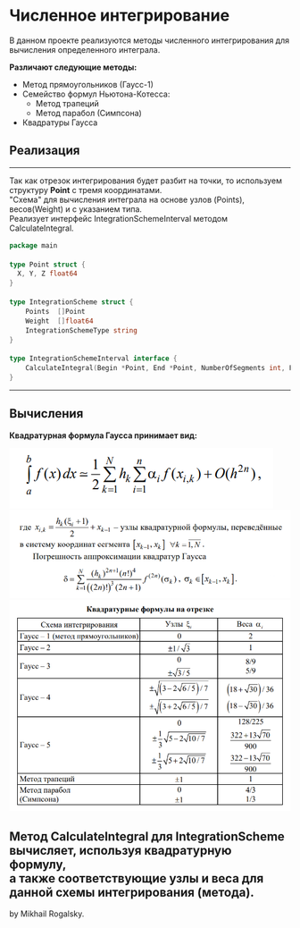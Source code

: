 # Численное интегрирование

В данном проекте реализуются методы численного интегрирования для вычисления
определенного интеграла.  
  
**Различают следующие методы:**
- Метод прямоугольников (Гаусс-1)
- Семейство формул Ньютона-Котесса:
    - Метод трапеций
    - Метод парабол (Симпсона)
- Квадратуры Гаусса

## Реализация

---

Так как отрезок интегрирования будет разбит на точки, то используем
структуру **Point** с тремя координатами.  
"Схема" для вычисления интеграла на основе узлов (Points), весов(Weight) и с указанием типа.  
Реализует интерфейс IntegrationSchemeInterval методом CalculateIntegral. 

```go
package main

type Point struct {
  X, Y, Z float64
}

type IntegrationScheme struct {
	Points  []Point
	Weight  []float64
	IntegrationSchemeType string
}

type IntegrationSchemeInterval interface {
    CalculateIntegral(Begin *Point, End *Point, NumberOfSegments int, Func func(point *Point) float64) float64
}
```
---

## Вычисления

**Квадратурная формула Гаусса принимает вид:**

![](images/gauss.png)
![](images/gauss_info.png)
![](images/formulas.png)

Метод CalculateIntegral для IntegrationScheme вычисляет, используя квадратурную формулу,  
а также соответствующие узлы и веса для данной схемы интегрирования (метода).
---
by Mikhail Rogalsky.